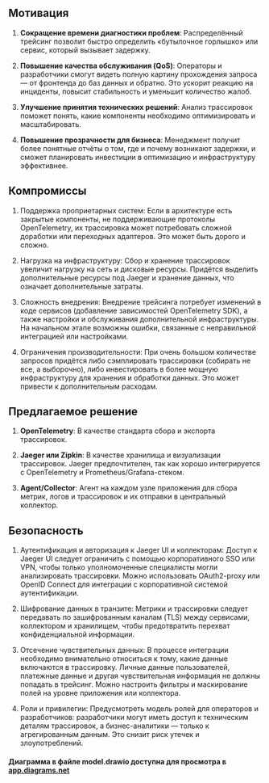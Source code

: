## Мотивация

1.	**Сокращение времени диагностики проблем**: Распределённый трейсинг позволит быстро определить «бутылочное горлышко» или сервис, который вызывает задержку.

1.	**Повышение качества обслуживания (QoS)**: Операторы и разработчики смогут видеть полную картину прохождения запроса — от фронтенда до баз данных и обратно. Это ускорит реакцию на инциденты, повысит стабильность и уменьшит количество жалоб.

1.	**Улучшение принятия технических решений**: Анализ трассировок поможет понять, какие компоненты необходимо оптимизировать и масштабировать.

1.	**Повышение прозрачности для бизнеса**: Менеджмент получит более понятные отчёты о том, где и почему возникают задержки, и сможет планировать инвестиции в оптимизацию и инфраструктуру эффективнее.


## Компромиссы

1. Поддержка проприетарных систем:
    Если в архитектуре есть закрытые компоненты, не поддерживающие протоколы OpenTelemetry, их трассировка может потребовать сложной доработки или переходных адаптеров. Это может быть дорого и сложно.

1. Нагрузка на инфраструктуру:
    Сбор и хранение трассировок увеличит нагрузку на сеть и дисковые ресурсы. Придётся выделить дополнительные ресурсы под Jaeger и хранение данных, что означает дополнительные затраты.

1. Сложность внедрения:
    Внедрение трейсинга потребует изменений в коде сервисов (добавление зависимостей OpenTelemetry SDK), а также настройки и обслуживания дополнительной инфраструктуры. На начальном этапе возможны ошибки, связанные с неправильной интеграцией или настройками.

1. Ограничения производительности:
    При очень большом количестве запросов придётся либо сэмплировать трассировки (собирать не все, а выборочно), либо инвестировать в более мощную инфраструктуру для хранения и обработки данных. Это может привести к дополнительным расходам.


## Предлагаемое решение

1. **OpenTelemetry**: В качестве стандарта сбора и экспорта трассировок.
 
1. **Jaeger или Zipkin**: В качестве хранилища и визуализации трассировок. Jaeger предпочтителен, так как хорошо интегрируется с OpenTelemetry и Prometheus/Grafana-стеком.

1. **Agent/Collector**: Агент на каждом узле приложения для сбора метрик, логов и трассировок и их отправки в центральный коллектор.


## Безопасность

1. Аутентификация и авторизация к Jaeger UI и коллекторам:
    Доступ к Jaeger UI следует ограничить с помощью корпоративного SSO или VPN, чтобы только уполномоченные специалисты могли анализировать трассировки.
    Можно использовать OAuth2-proxy или OpenID Connect для интеграции с корпоративной системой аутентификации.

1. Шифрование данных в транзите:
    Метрики и трассировки следует передавать по зашифрованным каналам (TLS) между сервисами, коллектором и хранилищем, чтобы предотвратить перехват конфиденциальной информации.

1. Отсечение чувствительных данных:
    В процессе интеграции необходимо внимательно относиться к тому, какие данные включаются в трассировку. Личные данные пользователей, платежные данные и другая чувствительная информация не должны попадать в трейсинг. Можно настроить фильтры и маскирование полей на уровне приложения или коллектора.

1. Роли и привилегии:
    Предусмотреть модель ролей для операторов и разработчиков: разработчики могут иметь доступ к техническим деталям трассировок, а бизнес-аналитики — только к агрегированным данным. Это снизит риск утечек и злоупотреблений.


#### Диаграмма в файле model.drawio доступна для просмотра в [app.diagrams.net](https://app.diagrams.net)